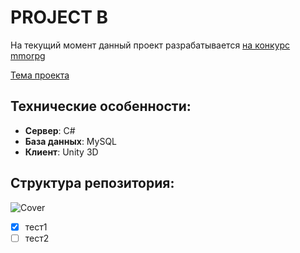 # PROJECT B
На текущий момент данный проект разрабатывается [на конкурс mmorpg](http://www.gamedev.ru/projects/forum/?id=227929)

[Тема проекта](http://1)

## Технические особенности:
- **Сервер**: C#
- **База данных**: MySQL
- **Клиент**: Unity 3D

## Структура репозитория:


![Cover](https://raw.githubusercontent.com/warzes/ProjectA/master/cover/01.jpg)

- [x] тест1
- [ ] тест2